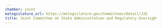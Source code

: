 ```yaml
---
chamber: joint
malegislature_url: https://malegislature.gov/Committees/Detail/J25
title: Joint Committee on State Administration and Regulatory Oversight
---
```

